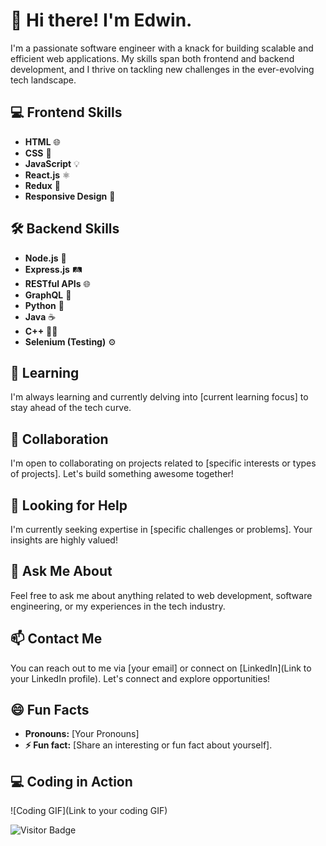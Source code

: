 <!-- Header Section -->
# 👋 Hi there! I'm Edwin.


I'm a passionate software engineer with a knack for building scalable and efficient web applications. My skills span both frontend and backend development, and I thrive on tackling new challenges in the ever-evolving tech landscape.

<!-- Skills Section -->
## 💻 Frontend Skills
- **HTML** 🌐
- **CSS** 🎨
- **JavaScript** 💡
- **React.js** ⚛️
- **Redux** 🔄
- **Responsive Design** 📱

## 🛠️ Backend Skills
- **Node.js** 🚀
- **Express.js** 🛤️
- **RESTful APIs** 🌐
- **GraphQL** 🚀
- **Python** 🐍
- **Java** ☕
- **C++** 🧑‍💻
- **Selenium (Testing)** ⚙️

<!-- Projects Section -->


<!-- Learning Section -->
## 🌱 Learning
I'm always learning and currently delving into [current learning focus] to stay ahead of the tech curve.

<!-- Collaboration Section -->
## 👯 Collaboration
I'm open to collaborating on projects related to [specific interests or types of projects]. Let's build something awesome together!

<!-- Looking for Help Section -->
## 🤔 Looking for Help
I'm currently seeking expertise in [specific challenges or problems]. Your insights are highly valued!

<!-- Ask Me About Section -->
## 💬 Ask Me About
Feel free to ask me about anything related to web development, software engineering, or my experiences in the tech industry.

<!-- Contact Section -->
## 📫 Contact Me
You can reach out to me via [your email] or connect on [LinkedIn](Link to your LinkedIn profile). Let's connect and explore opportunities!

<!-- Fun Facts Section -->
## 😄 Fun Facts
- **Pronouns:** [Your Pronouns]
- **⚡ Fun fact:** [Share an interesting or fun fact about yourself].

<!-- Coding GIF Section -->
## 💻 Coding in Action
![Coding GIF](Link to your coding GIF)

<!-- Footer Section -->
![Visitor Badge](https://visitor-badge.laobi.icu/badge?page_id=your_username.your_username)
